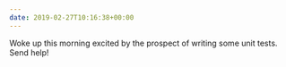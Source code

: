 ```yaml
---
date: 2019-02-27T10:16:38+00:00
---
```

Woke up this morning excited by the prospect of writing some unit tests. Send help!

